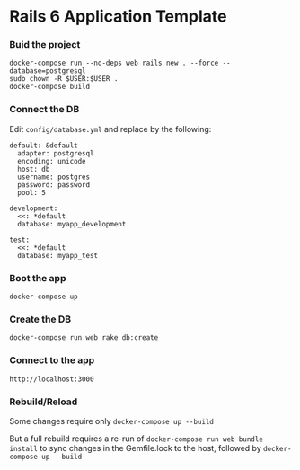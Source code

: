 # Rails 6 Application Template

### Buid the project

```
docker-compose run --no-deps web rails new . --force --database=postgresql
sudo chown -R $USER:$USER .
docker-compose build
```

### Connect the DB

Edit `config/database.yml` and replace by the following:

```
default: &default
  adapter: postgresql
  encoding: unicode
  host: db
  username: postgres
  password: password
  pool: 5

development:
  <<: *default
  database: myapp_development

test:
  <<: *default
  database: myapp_test
```

### Boot the app

`docker-compose up`

### Create the DB

`docker-compose run web rake db:create`

### Connect to the app

`http://localhost:3000`

### Rebuild/Reload

Some changes require only `docker-compose up --build`

But a full rebuild requires a re-run of `docker-compose run web bundle install` to sync changes in the Gemfile.lock to the host, followed by `docker-compose up --build`

